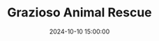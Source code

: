 ---
layout: inner
position: left
title: 'Grazioso Animal Rescue'
date: 2024-10-10 15:00:00
categories: development
tags: Java Database Sorting
featured_image: '/img/posts/gitARMongo.png'
project_link: 'https://github.com/SubparAtBest0219/ePortfolio/blob/main/Artifact%202/original/Driver.class'
enhancement_link: 'https://github.com/SubparAtBest0219/ePortfolio/blob/main/Artifact%202/Enhancement%202/Driver.java'
narrative_link: 'https://docs.google.com/document/d/15sLq5odYPCojxCas3kIAyB9dLklh51Ge/edit?usp=sharing&ouid=106533354037398368939&rtpof=true&sd=true'
button_icon: 'github'
button_text: 'Visit Original Project'
narrative_icon: 'google'
lead_text: "An animal rescue database application with enhanced sorting algorithms."
---